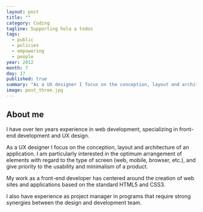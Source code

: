 ```yaml
---
layout: post
title: ""
category: Coding
tagline: Supporting hola a todos
tags: 
  - public
  - policies
  - empowering
  - people
year: 2012
month: 7
day: 17
published: true
summary: "As a UX designer I focus on the conception, layout and architecture of an application. I am particularly interested in the optimum arrangement of elements with regard to the type of screen (web, mobile, browser, etc.), and give priority to the usability and minimalism of a product."
image: post_three.jpg
---
```


## About me

I have over ten years experience in web development, specializing in front-end development and UX design.

As a UX designer I focus on the conception, layout and architecture of an application. I am particularly interested in the optimum arrangement of elements with regard to the type of screen (web, mobile, browser, etc.), and give priority to the usability and minimalism of a product.

My work as a front-end developer has centered around the creation of web sites and applications based on the standard HTML5 and CSS3. 

I also have experience as project manager in programs that require strong synergies between the design and development team.